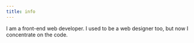 ```yaml
---
title: info
---
```


I am a front-end web developer. I used to be a web designer too, but now I concentrate on the code.
